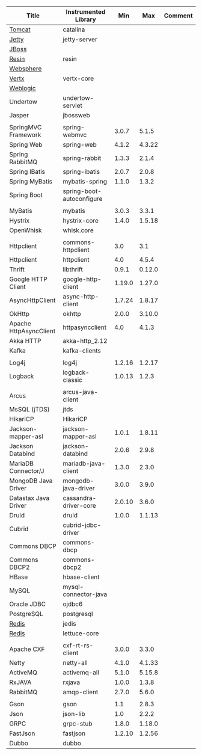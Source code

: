 [note]: <> (Don't add/remove column. `Min/Max version` columns will be automatically updated for the rows marked with `<AG>` at the end, via Integration test from 'agent-it')
[note]: <> (Contents can be modified at will, key value for the update is 'name of the library')

| Title                                                                             | Instrumented Library       | Min     | Max     | Comment                |  
|-----------------------------------------------------------------------------------|----------------------------|---------|---------|------------------------|  
| [Tomcat](https://github.com/naver/pinpoint/tree/master/plugins/tomcat)            | catalina                   |         |         |                        | 
| [Jetty](https://github.com/naver/pinpoint/tree/master/plugins/jetty)              | jetty-server               |         |         |                        | 
| [JBoss](https://github.com/naver/pinpoint/tree/master/plugins/jboss)              |                            |         |         |                        | 
| [Resin](https://github.com/naver/pinpoint/tree/master/plugins/resin)              | resin                      |         |         |                        | 
| [Websphere](https://github.com/naver/pinpoint/tree/master/plugins/websphere)      |                            |         |         |                        | 
| [Vertx](https://github.com/naver/pinpoint/tree/master/plugins/vertx)              | vertx-core                 |         |         |                        | 
| [Weblogic](https://github.com/naver/pinpoint/tree/master/plugins/weblogic)        |                            |         |         |                        | 
| Undertow                                                                          | undertow-servlet           |         |         |                        | 
| Jasper                                                                            | jbossweb                   |         |         |                        | 
|                                                                                   |                            |         |         |                        |
| SpringMVC Framework                                                               | spring-webmvc              | 3.0.7   | 5.1.5   |                        | <AG>
| Spring Web                                                                        | spring-web                 | 4.1.2   | 4.3.22  |                        | <AG>
| Spring RabbitMQ                                                                   | spring-rabbit              | 1.3.3   | 2.1.4   |                        | <AG>
| Spring IBatis                                                                     | spring-ibatis              | 2.0.7   | 2.0.8   |                        | <AG>
| Spring MyBatis                                                                    | mybatis-spring             | 1.1.0   | 1.3.2   |                        | <AG>
| Spring Boot                                                                       | spring-boot-autoconfigure  |         |         |                        |  
|                                                                                   |                            |         |         |                        | 
| MyBatis                                                                           | mybatis                    | 3.0.3   | 3.3.1   |                        | <AG>
| Hystrix                                                                           | hystrix-core               | 1.4.0   | 1.5.18  |                        | <AG>
| OpenWhisk                                                                         | whisk.core                 |         |         |                        | 
|                                                                                   |                            |         |         |                        |
| Httpclient                                                                        | commons-httpclient         | 3.0     | 3.1     |                        | <AG>
| Httpclient                                                                        | httpclient                 | 4.0     | 4.5.4   |                        | <AG>  
| Thrift                                                                            | libthrift                  | 0.9.1   | 0.12.0  |                        | <AG> 
| Google HTTP Client                                                                | google-http-client         | 1.19.0  | 1.27.0  |                        | <AG> 
| AsyncHttpClient                                                                   | async-http-client          | 1.7.24  | 1.8.17  |                        | <AG> 
| OkHttp                                                                            | okhttp                     | 2.0.0   | 3.10.0  |                        | <AG> 
| Apache HttpAsyncClient                                                            | httpasyncclient            | 4.0     | 4.1.3   |                        | <AG>
| Akka HTTP                                                                         | akka-http_2.12             |         |         |                        | 
| Kafka                                                                             | kafka-clients              |         |         |                        |
|                                                                                   |                            |         |         |                        | 
| Log4j                                                                             | log4j                      | 1.2.16  | 1.2.17  |                        | <AG> 
| Logback                                                                           | logback-classic            | 1.0.13  | 1.2.3   |                        | <AG> 
|                                                                                   |                            |         |         |                        |
| Arcus                                                                             | arcus-java-client          |         |         |                        | 
| MsSQL (jTDS)                                                                      | jtds                       |         |         |                        | 
| HikariCP                                                                          | HikariCP                   |         |         |                        | 
| Jackson-mapper-asl                                                                | jackson-mapper-asl         | 1.0.1   | 1.8.11  |                        | <AG>
| Jackson Databind                                                                  | jackson-databind           | 2.0.6   | 2.9.8   |                        | <AG>
| MariaDB Connector/J                                                               | mariadb-java-client        | 1.3.0   | 2.3.0   |                        | <AG>
| MongoDB Java Driver                                                               | mongodb-java-driver        | 3.0.0   | 3.9.0   |                        | <AG>
| Datastax Java Driver                                                              | cassandra-driver-core      | 2.0.10  | 3.6.0   |                        | <AG>
| Druid                                                                             | druid                      | 1.0.0   | 1.1.13  |                        | <AG>
| Cubrid                                                                            | cubrid-jdbc-driver         |         |         |                        | 
| Commons DBCP                                                                      | commons-dbcp               |         |         |                        | 
| Commons DBCP2                                                                     | commons-dbcp2              |         |         |                        | 
| HBase                                                                             | hbase-client               |         |         |                        |
| MySQL                                                                             | mysql-connector-java       |         |         |                        |
| Oracle JDBC                                                                       | ojdbc6                     |         |         |                        |
| PostgreSQL                                                                        | postgresql                 |         |         |                        |
| [Redis](https://github.com/naver/pinpoint/tree/master/plugins/redis)              | jedis                      |         |         |                        |
| [Redis](https://github.com/naver/pinpoint/tree/master/plugins/redis-lettuce)      | lettuce-core               |         |         |                        | 
|                                                                                   |                            |         |         |                        |
| Apache CXF                                                                        | cxf-rt-rs-client           | 3.0.0   | 3.3.0   |                        | <AG> 
| Netty                                                                             | netty-all                  | 4.1.0   | 4.1.33  |                        | <AG> 
| ActiveMQ                                                                          | activemq-all               | 5.1.0   | 5.15.8  |                        | <AG> 
| RxJAVA                                                                            | rxjava                     | 1.0.0   | 1.3.8   |                        | <AG> 
| RabbitMQ                                                                          | amqp-client                | 2.7.0   | 5.6.0   |                        | <AG> 
|                                                                                   |                            |         |         |                        |
| Gson                                                                              | gson                       | 1.1     | 2.8.3   |                        | <AG>
| Json                                                                              | json-lib                   | 1.0     | 2.2.2   |                        | <AG>
| GRPC                                                                              | grpc-stub                  | 1.8.0   | 1.18.0  |                        | <AG>
| FastJson                                                                          | fastjson                   | 1.2.10  | 1.2.56  |                        | <AG>
| Dubbo                                                                             | dubbo                      |         |         |                        | <AG>
  

